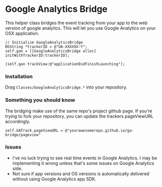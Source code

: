 Google Analytics Bridge
=======================

This helper class bridges the event tracking from your app to the web version of google analytics.
This will let you use Google Analytics on your OSX application.

    // Initialize GoogleAnalyticsBridge
    NSString *trackerID = @"UA-XXXXXX-Y";
    self.gan = [[GoogleAnalyticsBridge alloc] initWithTrackerID:trackerID];
    
    [self.gan trackView:@"applicationDidFinishLaunching"];

### Installation

Drag `Classes/GoogleAnalyticsBridge.*` into your repository.

### Something you should know

The bridging make use of the same repo's project github page. If you're trying to
fork your repository, you can update the trackers pageViewURL accordingly.

    self.GATrack.pageViewURL = @"yourawesomerepo.github.io/ga-bridge/pageview"


### Issues

- I've no luck trying to see real time events in Google Analytics. I may be implementing it wrong unless that's some issues on Google Analytics side.
- Not sure if app versions and OS versions is automatically delivered without using Google Analytics app SDK.
